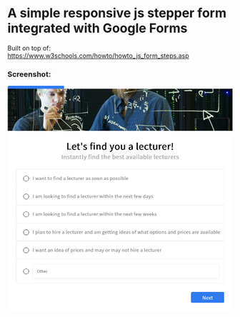 # A simple responsive js stepper form integrated with Google Forms
Built on top of: https://www.w3schools.com/howto/howto_js_form_steps.asp

### Screenshot:
![screenshot-1](./screenshots/demo-1.png)